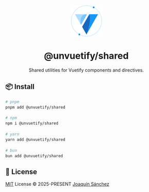 <br>

<p align="center">
  <picture>
    <source media="(prefers-color-scheme: dark)" srcset="https://github.com/userquin/unvuetify-monorepo/blob/main/vuetify-logo-dark-atom.svg" height="100px" />
    <img height="100px" src="https://github.com/userquin/unvuetify-monorepo/blob/main/vuetify-logo-light-atom.svg">
  </picture>
</p>

<h1 align="center">@unvuetify/shared</h1>

<p align="center">
Shared utilities for Vuetify components and directives.
</p>

## 📦 Install

```bash
# pnpm
pnpm add @unvuetify/shared

# npm
npm i @unvuetify/shared

# yarn
yarn add @unvuetify/shared

# bun
bun add @unvuetify/shared
```

## 📄 License

[MIT](./LICENSE) License &copy; 2025-PRESENT [Joaquín Sánchez](https://github.com/userquin)
